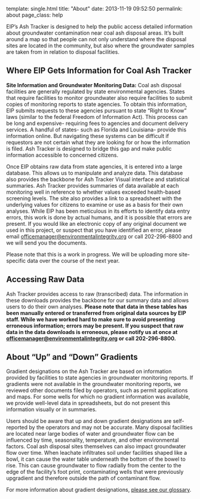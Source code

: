 template: single.html
title: "About"
date:   2013-11-19 09:52:50
permalink: about
page_class: help

EIP’s Ash Tracker is designed to help the public access detailed information about groundwater contamination near coal ash disposal areas.  It’s built around a map so that people can not only understand where the disposal sites are located in the community, but also where the groundwater samples are taken from in relation to disposal facilities. 

## Where EIP Gets Information for Coal Ash Tracker

**Site Information and Groundwater Monitoring Data:** Coal ash disposal facilities are generally regulated by state environmental agencies. States that require facilities to monitor groundwater also require facilities to submit copies of monitoring reports to state agencies.  To obtain this information, EIP submits requests to these agencies pursuant to state “Right to Know” laws (similar to the federal Freedom of Information Act). This process can be long and expensive- requiring fees to agencies and document delivery services. A handful of states- such as Florida and Louisiana- provide this information online. But navigating these systems can be difficult if requestors are not certain what they are looking for or how the information is filed. Ash Tracker is designed to bridge this gap and make public information accessible to concerned citizens.

Once EIP obtains raw data from state agencies, it is entered into a large database. This allows us to manipulate and analyze data. This database also provides the backbone for  Ash Tracker Visual interface and statistical summaries. Ash Tracker provides summaries of data available at each monitoring well in reference to whether values exceeded health-based screening levels. The site also provides a link to a spreadsheet with the underlying values for citizens to examine or use as a basis for their own analyses. While EIP has been meticulous in its efforts to identify data entry errors, this work is done by actual humans, and it is possible that errors are present. If you would like an electronic copy of any original document we used in this project, or suspect that you have identified an error, please email <a href="mailto:officemanager@environmentalintegrity.org">officemanager@environmentalintegrity.org</a> or call 202-296-8800 and we will send you the documents.

Please note that this is a work in progress. We will be uploading more site-specific data over the course of the next year. 

## Accessing Raw Data

Ash Tracker provides access to raw (transcribed) data. The information in these downloads provides the backbone for our summary data and allows users to do their own analyses. __Please note that data in these tables has been manually entered or transferred from original data sources by EIP staff. While we have worked hard to make sure to avoid presenting erroneous information; errors may be present. If you suspect that raw data in the data downloads is erroneous, please notify us at once at <a href="mailto:officemanager@environmentalintegrity.org">officemanager@environmentalintegrity.org</a> or call 202-296-8800.__

## About “Up” and “Down” Gradients

Gradient designations on the Ash Tracker are based on information provided by facilities to state agencies in groundwater monitoring reports. If gradients were not available in the groundwater monitoring reports, we reviewed other documents filed by operators, such as permit applications and maps. For some wells for which no gradient information was available, we provide well-level data in spreadsheets, but do not present this information visually or in summaries. 

Users should be aware that up and down gradient designations are self-reported by the operators and may not be accurate. Many disposal facilities are located near large bodies of water and groundwater flow can be influenced by time, seasonality, temperature, and other environmental factors. Coal ash disposal sites themselves can also impact groundwater flow over time. When leachate infiltrates soil under facilities shaped like a bowl, it can cause the water table underneath the bottom of the bowel to rise. This can cause groundwater to flow radially from the center to the edge of the facility’s foot print, contaminating wells that were previously upgradient and therefore outside the path of contaminant flow. 

For more information about gradient designations, [please see our glossary](/glossary).
